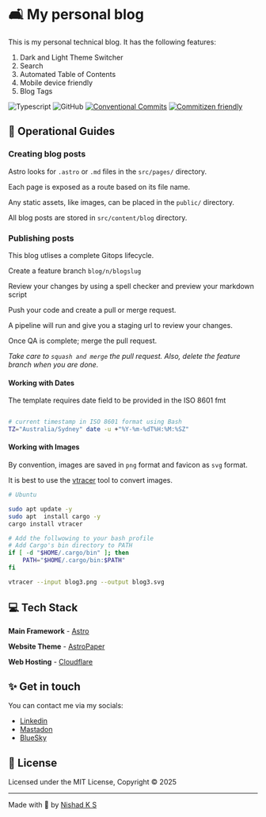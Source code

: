 # 🛋️ My personal blog 

This is my personal technical blog. It has the following features:

1. Dark and Light Theme Switcher
1. Search
1. Automated Table of Contents
1. Mobile device friendly
1. Blog Tags

![Typescript](https://img.shields.io/badge/TypeScript-007ACC?style=for-the-badge&logo=typescript&logoColor=white)
![GitHub](https://img.shields.io/github/license/satnaing/astro-paper?color=%232F3741&style=for-the-badge)
[![Conventional Commits](https://img.shields.io/badge/Conventional%20Commits-1.0.0-%23FE5196?logo=conventionalcommits&logoColor=white&style=for-the-badge)](https://conventionalcommits.org)
[![Commitizen friendly](https://img.shields.io/badge/commitizen-friendly-brightgreen.svg?style=for-the-badge)](http://commitizen.github.io/cz-cli/)

## 🚀 Operational Guides

### Creating blog posts

Astro looks for `.astro` or `.md` files in the `src/pages/` directory. 

Each page is exposed as a route based on its file name.

Any static assets, like images, can be placed in the `public/` directory.

All blog posts are stored in `src/content/blog` directory.

### Publishing posts

This blog utlises a complete Gitops lifecycle.

Create a feature branch `blog/n/blogslug`

Review your changes by using a spell checker and preview your markdown script

Push your code and create a pull or merge request. 

A pipeline will run and give you a staging url to review your changes.

Once QA is complete; merge the pull request.

_Take care to `squash and merge` the pull request. Also, delete the feature branch when you are done._

#### Working with Dates

The template requires date field to be provided in the ISO 8601 fmt

```bash

# current timestamp in ISO 8601 format using Bash
TZ="Australia/Sydney" date -u +"%Y-%m-%dT%H:%M:%SZ"

```

#### Working with Images

By convention, images are saved in `png` format and favicon as `svg` format.

It is best to use the [vtracer](https://github.com/visioncortex/vtracer) tool to convert images.

```bash
# Ubuntu

sudo apt update -y
sudo apt  install cargo -y
cargo install vtracer

# Add the follwowing to your bash profile
# Add Cargo's bin directory to PATH
if [ -d "$HOME/.cargo/bin" ]; then
    PATH="$HOME/.cargo/bin:$PATH"
fi

vtracer --input blog3.png --output blog3.svg

```

## 💻 Tech Stack

**Main Framework** - [Astro](https://astro.build/)

**Website Theme** - [AstroPaper](https://astro.build/themes/details/astro-paper/)

**Web Hosting** - [Cloudflare](https://www.cloudflare.com/)

## ✨ Get in touch

You can contact me via my socials: 

* [Linkedin](www.linkedin.com/in/nishadsaithaly)
* [Mastadon](https://mastodon.social/@metaaverse)
* [BlueSky](https://bsky.app/profile/metaaverse0.bsky.social)

## 📜 License

Licensed under the MIT License, Copyright © 2025

---

Made with 🤍 by [Nishad K S](https://nishad.link)
